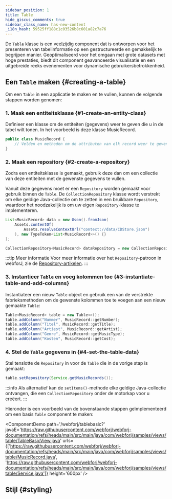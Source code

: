 ```yaml
---
sidebar_position: 1
title: Table
hide_giscus_comments: true
sidebar_class_name: has-new-content
_i18n_hash: 59525ff188c1c03526b8c601a82c7a76
---
```

<DocChip chip='shadow' />
<DocChip chip='name' label="dwc-table" />
<DocChip chip='since' label='24.00' />
<JavadocLink type="table" location="com/webforj/component/table/Table" top='true'/>

De `Table` klasse is een veelzijdig component dat is ontworpen voor het presenteren van tabelinformatie op een gestructureerde en gemakkelijk te begrijpen manier. Geoptimaliseerd voor het omgaan met grote datasets met hoge prestaties, biedt dit component geavanceerde visualisatie en een uitgebreide reeks evenementen voor dynamische gebruikersbetrokkenheid.

<!-- vale off -->
<ComponentDemo 
path='/webforj/datatable?' 
javaE='https://raw.githubusercontent.com/webforj/webforj-documentation/refs/heads/main/src/main/java/com/webforj/samples/views/table/DataTableView.java'
height='600px'
/>
<!-- vale on -->


## Een `Table` maken {#creating-a-table}

Om een `Table` in een applicatie te maken en te vullen, kunnen de volgende stappen worden genomen:

### 1. Maak een entiteitsklasse {#1-create-an-entity-class}

Definieer een klasse om de entiteiten (gegevens) weer te geven die u in de tabel wilt tonen. In het voorbeeld is deze klasse MusicRecord.

```java
public class MusicRecord {
    // Velden en methoden om de attributen van elk record weer te geven
}
```

### 2. Maak een repository {#2-create-a-repository}

Zodra een entiteitsklasse is gemaakt, gebruik deze dan om een collectie van deze entiteiten met de gewenste gegevens te vullen.

Vanuit deze gegevens moet er een `Repository` worden gemaakt voor gebruik binnen de `Table`. De `CollectionRepository` klasse wordt verstrekt om elke geldige Java-collectie om te zetten in een bruikbare `Repository`, waardoor het noodzakelijk is om uw eigen `Repository`-klasse te implementeren.

```java
List<MusicRecord> data = new Gson().fromJson(
    Assets.contentOf(
        Assets.resolveContextUrl("context://data/CDStore.json")
    ), new TypeToken<List<MusicRecord>>() {}
);

CollectionRepository<MusicRecord> dataRepository = new CollectionRepository<>(data);
```

:::tip Meer informatie
Voor meer informatie over het `Repository`-patroon in webforJ, zie de [Repository-artikelen](/docs/advanced/repository/overview).
:::

### 3. Instantieer `Table` en voeg kolommen toe {#3-instantiate-table-and-add-columns}

Instantiateer een nieuw `Table` object en gebruik een van de verstrekte fabrieksmethoden om de gewenste kolommen toe te voegen aan een nieuw gemaakte `Table`:

```java
Table<MusicRecord> table = new Table<>();
table.addColumn("Nummer", MusicRecord::getNumber);
table.addColumn("Titel", MusicRecord::getTitle);
table.addColumn("Artiest", MusicRecord::getArtist);
table.addColumn("Genre", MusicRecord::getMusicType);
table.addColumn("Kosten", MusicRecord::getCost);
```

### 4. Stel de `Table` gegevens in {#4-set-the-table-data}

Stel tenslotte de `Repository` in voor de `Table` die in de vorige stap is gemaakt:

```java
table.setRepository(Service.getMusicRecords());
```

:::info
Als alternatief kan de `setItems()`-methode elke geldige Java-collectie ontvangen, die een `CollectionRepository` onder de motorkap voor u creëert. 
:::

Hieronder is een voorbeeld van de bovenstaande stappen geïmplementeerd om een basis `Table` component te maken:

<ComponentDemo 
path='/webforj/tablebasic?' 
javaE='https://raw.githubusercontent.com/webforj/webforj-documentation/refs/heads/main/src/main/java/com/webforj/samples/views/table/TableBasicView.java'
urls={['https://raw.githubusercontent.com/webforj/webforj-documentation/refs/heads/main/src/main/java/com/webforj/samples/views/table/MusicRecord.java', 
'https://raw.githubusercontent.com/webforj/webforj-documentation/refs/heads/main/src/main/java/com/webforj/samples/views/table/Service.java']}
height='600px'
/>

## Stijl {#styling}

<TableBuilder name="Table" />
